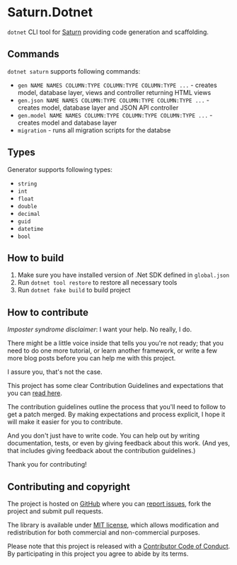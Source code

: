 # Saturn.Dotnet

`dotnet` CLI tool for [Saturn](https://github.com/SaturnFramework/Saturn) providing code generation and scaffolding.

## Commands

`dotnet saturn` supports following commands:

* `gen NAME NAMES COLUMN:TYPE COLUMN:TYPE COLUMN:TYPE ...` - creates model, database layer, views and controller returning HTML views
* `gen.json NAME NAMES COLUMN:TYPE COLUMN:TYPE COLUMN:TYPE ...` - creates model, database layer and JSON API controller
* `gen.model NAME NAMES COLUMN:TYPE COLUMN:TYPE COLUMN:TYPE ...` - creates model and database layer
* `migration` - runs all migration scripts for the databse

## Types

Generator supports following types:

* `string`
* `int`
* `float`
* `double`
* `decimal`
* `guid`
* `datetime`
* `bool`

## How to build

1. Make sure you have installed version of .Net SDK defined in `global.json`
2. Run `dotnet tool restore` to restore all necessary tools
3. Run `dotnet fake build` to build project

## How to contribute

*Imposter syndrome disclaimer*: I want your help. No really, I do.

There might be a little voice inside that tells you you're not ready; that you need to do one more tutorial, or learn another framework, or write a few more blog posts before you can help me with this project.

I assure you, that's not the case.

This project has some clear Contribution Guidelines and expectations that you can [read here](https://github.com/SaturnFramework/Saturn.Dotnet/blob/master/CONTRIBUTING.md).

The contribution guidelines outline the process that you'll need to follow to get a patch merged. By making expectations and process explicit, I hope it will make it easier for you to contribute.

And you don't just have to write code. You can help out by writing documentation, tests, or even by giving feedback about this work. (And yes, that includes giving feedback about the contribution guidelines.)

Thank you for contributing!


## Contributing and copyright

The project is hosted on [GitHub](https://github.com/SaturnFramework/Saturn.Dotnet) where you can [report issues](https://github.com/SaturnFramework/Saturn.Dotnet/issues), fork
the project and submit pull requests.

The library is available under [MIT license](https://github.com/SaturnFramework/Saturn.Dotnet/blob/master/LICENSE.md), which allows modification and redistribution for both commercial and non-commercial purposes.

Please note that this project is released with a [Contributor Code of Conduct](CODE_OF_CONDUCT.md). By participating in this project you agree to abide by its terms.
